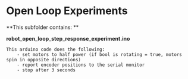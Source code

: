 # Open Loop Experiments

**This subfolder contains: **

**robot_open_loop_step_response_experiment.ino**

    This arduino code does the following: 
        - set motors to half power (if bool is rotating = true, motors spin in opposite directions)
        - report encoder positions to the serial monitor
        - stop after 3 seconds
